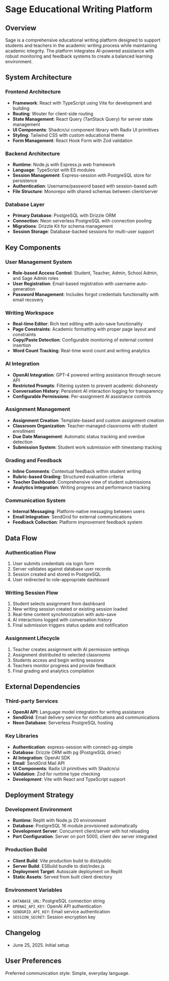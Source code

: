 # Sage Educational Writing Platform

## Overview

Sage is a comprehensive educational writing platform designed to support students and teachers in the academic writing process while maintaining academic integrity. The platform integrates AI-powered assistance with robust monitoring and feedback systems to create a balanced learning environment.

## System Architecture

### Frontend Architecture
- **Framework**: React with TypeScript using Vite for development and building
- **Routing**: Wouter for client-side routing
- **State Management**: React Query (TanStack Query) for server state management
- **UI Components**: Shadcn/ui component library with Radix UI primitives
- **Styling**: Tailwind CSS with custom educational theme
- **Form Management**: React Hook Form with Zod validation

### Backend Architecture
- **Runtime**: Node.js with Express.js web framework
- **Language**: TypeScript with ES modules
- **Session Management**: Express-session with PostgreSQL store for persistence
- **Authentication**: Username/password based with session-based auth
- **File Structure**: Monorepo with shared schemas between client/server

### Database Layer
- **Primary Database**: PostgreSQL with Drizzle ORM
- **Connection**: Neon serverless PostgreSQL with connection pooling
- **Migrations**: Drizzle Kit for schema management
- **Session Storage**: Database-backed sessions for multi-user support

## Key Components

### User Management System
- **Role-based Access Control**: Student, Teacher, Admin, School Admin, and Sage Admin roles
- **User Registration**: Email-based registration with username auto-generation
- **Password Management**: Includes forgot credentials functionality with email recovery

### Writing Workspace
- **Real-time Editor**: Rich text editing with auto-save functionality
- **Page Constraints**: Academic formatting with proper page layout and constraints
- **Copy/Paste Detection**: Configurable monitoring of external content insertion
- **Word Count Tracking**: Real-time word count and writing analytics

### AI Integration
- **OpenAI Integration**: GPT-4 powered writing assistance through secure API
- **Restricted Prompts**: Filtering system to prevent academic dishonesty
- **Conversation History**: Persistent AI interaction logging for transparency
- **Configurable Permissions**: Per-assignment AI assistance controls

### Assignment Management
- **Assignment Creation**: Template-based and custom assignment creation
- **Classroom Organization**: Teacher-managed classrooms with student enrollment
- **Due Date Management**: Automatic status tracking and overdue detection
- **Submission System**: Student work submission with timestamp tracking

### Grading and Feedback
- **Inline Comments**: Contextual feedback within student writing
- **Rubric-based Grading**: Structured evaluation criteria
- **Teacher Dashboard**: Comprehensive view of student submissions
- **Analytics Integration**: Writing progress and performance tracking

### Communication System
- **Internal Messaging**: Platform-native messaging between users
- **Email Integration**: SendGrid for external communications
- **Feedback Collection**: Platform improvement feedback system

## Data Flow

### Authentication Flow
1. User submits credentials via login form
2. Server validates against database user records
3. Session created and stored in PostgreSQL
4. User redirected to role-appropriate dashboard

### Writing Session Flow
1. Student selects assignment from dashboard
2. New writing session created or existing session loaded
3. Real-time content synchronization with auto-save
4. AI interactions logged with conversation history
5. Final submission triggers status update and notification

### Assignment Lifecycle
1. Teacher creates assignment with AI permission settings
2. Assignment distributed to selected classrooms
3. Students access and begin writing sessions
4. Teachers monitor progress and provide feedback
5. Final grading and analytics compilation

## External Dependencies

### Third-party Services
- **OpenAI API**: Language model integration for writing assistance
- **SendGrid**: Email delivery service for notifications and communications
- **Neon Database**: Serverless PostgreSQL hosting

### Key Libraries
- **Authentication**: express-session with connect-pg-simple
- **Database**: Drizzle ORM with pg (PostgreSQL driver)
- **AI Integration**: OpenAI SDK
- **Email**: SendGrid Mail API
- **UI Components**: Radix UI primitives with Shadcn/ui
- **Validation**: Zod for runtime type checking
- **Development**: Vite with React and TypeScript support

## Deployment Strategy

### Development Environment
- **Runtime**: Replit with Node.js 20 environment
- **Database**: PostgreSQL 16 module provisioned automatically
- **Development Server**: Concurrent client/server with hot reloading
- **Port Configuration**: Server on port 5000, client dev server integrated

### Production Build
- **Client Build**: Vite production build to dist/public
- **Server Build**: ESBuild bundle to dist/index.js
- **Deployment Target**: Autoscale deployment on Replit
- **Static Assets**: Served from built client directory

### Environment Variables
- `DATABASE_URL`: PostgreSQL connection string
- `OPENAI_API_KEY`: OpenAI API authentication
- `SENDGRID_API_KEY`: Email service authentication
- `SESSION_SECRET`: Session encryption key

## Changelog
- June 25, 2025. Initial setup

## User Preferences

Preferred communication style: Simple, everyday language.